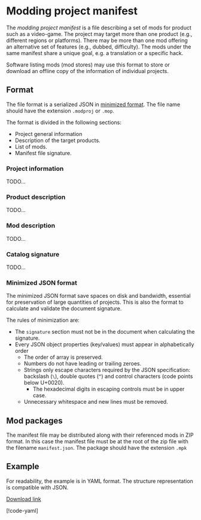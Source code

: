 # Modding project manifest

The _modding project manifest_ is a file describing a set of mods for product
such as a video-game. The project may target more than one product (e.g.,
different regions or platforms). There may be more than one mod offering an
alternative set of features (e.g., dubbed, difficulty). The mods under the same
manifest share a unique goal, e.g. a translation or a specific hack.

Software listing mods (mod stores) may use this format to store or download an
offline copy of the information of individual projects.

## Format

The file format is a serialized JSON in
[minimized format](#minimized-json-format). The file name should have the
extension `.modproj` or `.mop`.

The format is divided in the following sections:

- Project general information
- Description of the target products.
- List of mods.
- Manifest file signature.

### Project information

TODO...

### Product description

TODO...

### Mod description

TODO...

### Catalog signature

TODO...

### Minimized JSON format

The minimized JSON format save spaces on disk and bandwidth, essential for
preservation of large quantities of projects. This is also the format to
calculate and validate the document signature.

The rules of minimization are:

- The `signature` section must not be in the document when calculating the
  signature.
- Every JSON object properties (key/values) must appear in alphabetically order
  - The order of array is preserved.
  - Numbers do not have leading or trailing zeroes.
  - Strings only escape characters required by the JSON specification: backslash
    (`\`), double quotes (`“`) and control characters (code points below
    U+0020).
    - The hexadecimal digits in escaping controls must be in upper case.
  - Unnecessary whitespace and new lines must be removed.

## Mod packages

The manifest file may be distributed along with their referenced mods in ZIP
format. In this case the manifest file must be at the root of the zip file with
the filename `manifest.json`. The package should have the extension `.mpk`

## Example

For readability, the example is in YAML format. The structure representation is
compatible with JSON.

[Download link](./resources/example.mop.yml)

[!code-yaml[](./resources/example.mop.yml)]
